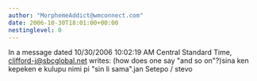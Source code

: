 ```yaml
---
author: "MorphemeAddict@wmconnect.com"
date: 2006-10-30T18:01:00+00:00
nestinglevel: 0
---
```

In a message dated 10/30/2006 10:02:19 AM Central Standard Time, [clifford-j@sbcglobal.net](mailto://clifford-j@sbcglobal.net) writes:
(how does one say "and so on"?)sina ken kepeken e kulupu nimi pi "sin li sama".jan Setepo / stevo